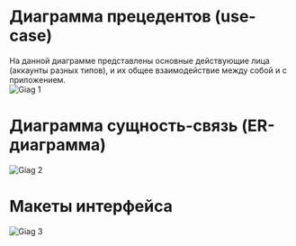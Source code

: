 # Диаграмма прецедентов (use-case)<br/>
На данной диаграмме представлены основные действующие лица (аккаунты разных типов), и их общее взаимодействие между собой и с приложением.<br/>
![Giag 1](https://yuml.me/a8f469bf)<br/>
# Диаграмма сущность-связь (ER-диаграмма)<br/>
![Giag 2](https://www.gliffy.com/go/share/image/swpj1ti0hyue33pg5yet.png?utm_medium=live-embed&utm_source=custom) <br/>
# Макеты интерфейса 
![Giag 3](https://s3.amazonaws.com/assets.mockflow.com/app/wireframepro/company/C4886f36d839b27536be957298e30c41b/projects/Dbb13c9777dd0affc710ea8d8e811e039/pages/9e2df0e626c14098a7c23a6a26d9dfef/image/9e2df0e626c14098a7c23a6a26d9dfef.png)
